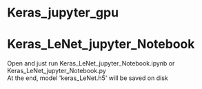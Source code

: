 # Keras_jupyter_gpu

# Keras_LeNet_jupyter_Notebook
Open and just run Keras_LeNet_jupyter_Notebook.ipynb or Keras_LeNet_jupyter_Notebook.py <br />
At the end, model 'keras_LeNet.h5' will be saved on disk

